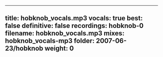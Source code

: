 
---
title: hobknob_vocals.mp3
vocals: true
best: false
definitive: false
recordings: hobknob-0
filename: hobknob_vocals.mp3
mixes: hobknob_vocals-mp3
folder: 2007-06-23/hobknob
weight: 0
---
